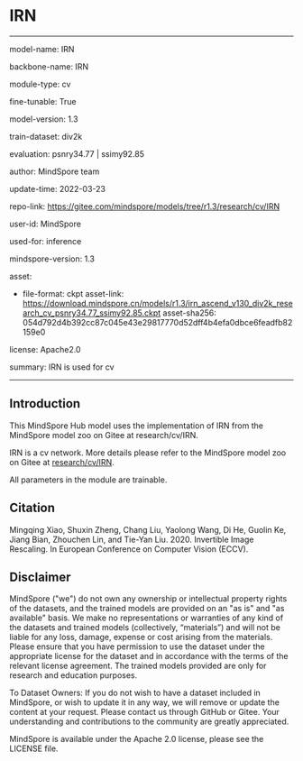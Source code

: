 # IRN

---

model-name: IRN

backbone-name: IRN

module-type: cv

fine-tunable: True

model-version: 1.3

train-dataset: div2k

evaluation: psnry34.77 | ssimy92.85

author: MindSpore team

update-time: 2022-03-23

repo-link: <https://gitee.com/mindspore/models/tree/r1.3/research/cv/IRN>

user-id: MindSpore

used-for: inference

mindspore-version: 1.3

asset:

-
    file-format: ckpt
    asset-link: <https://download.mindspore.cn/models/r1.3/irn_ascend_v130_div2k_research_cv_psnry34.77_ssimy92.85.ckpt>
    asset-sha256: 054d792d4b392cc87c045e43e29817770d52dff4b4efa0dbce6feadfb82159e0

license: Apache2.0

summary: IRN is used for cv

---

## Introduction

This MindSpore Hub model uses the implementation of IRN from the MindSpore model zoo on Gitee at research/cv/IRN.

IRN is a cv network. More details please refer to the MindSpore model zoo on Gitee at [research/cv/IRN](https://gitee.com/mindspore/models/blob/r1.3/research/cv/IRN/README.md).

All parameters in the module are trainable.

## Citation

Mingqing Xiao, Shuxin Zheng, Chang Liu, Yaolong Wang, Di He, Guolin Ke, Jiang Bian, Zhouchen Lin, and Tie-Yan Liu. 2020. Invertible Image Rescaling. In European Conference on Computer Vision (ECCV).

## Disclaimer

MindSpore ("we") do not own any ownership or intellectual property rights of the datasets, and the trained models are provided on an "as is" and "as available" basis. We make no representations or warranties of any kind of the datasets and trained models (collectively, “materials”) and will not be liable for any loss, damage, expense or cost arising from the materials. Please ensure that you have permission to use the dataset under the appropriate license for the dataset and in accordance with the terms of the relevant license agreement. The trained models provided are only for research and education purposes.

To Dataset Owners: If you do not wish to have a dataset included in MindSpore, or wish to update it in any way, we will remove or update the content at your request. Please contact us through GitHub or Gitee. Your understanding and contributions to the community are greatly appreciated.

MindSpore is available under the Apache 2.0 license, please see the LICENSE file.
